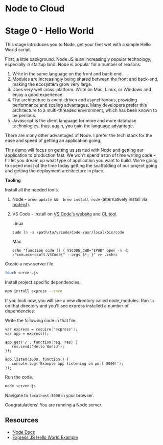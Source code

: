 # Node to Cloud

# Stage 0 - Hello World

This stage introduces you to Node, get your feet wet with a simple Hello World script. 

First, a little background. Node JS is an increasingly popular technology, especially in startup land. 
Node is popular for a number of reasons. 

1. Write in the same language on the front and back-end. 
2. Modules are increasingly being shared between the front and back-end, making the ecosystem grow very large. 
3. Does very well cross-platform. Write on Mac, Linux, or Windows and enjoy a good experience. 
4. The architecture is event-driven and asynchronous, providing performance and scaling advantages. Many developers prefer this architecture to a multi-threaded environment, which has been known to be perilous. 
5. Javascript is the client language for more and more database technologies, thus, again, you gain the language advantage. 

There are many other advantages of Node. I prefer the tech stack for the ease and speed of getting an application going. 

This demo will focus on getting us started with Node and getting our application to production fast. We won't spend a ton of time writing code - I'll let you dream up what type of application you want to build. 
We're going to spend most of the time today getting the scaffolding of our project going and getting the deployment architecture in place. 

**Tooling**

Install all the needed tools. 

1. Node - `brew update &&  brew install node` (alternatively install via [nodejs](https://nodejs.org/en/download/))).
2. VS Code - install on [VS Code's website](https://code.visualstudio.com/) and [CL tool](https://code.visualstudio.com/docs/editor/setup).

    Linux

    `sudo ln -s /path/to/vscode/Code /usr/local/bin/code`

    Mac

    `echo "function code () { VSCODE_CWD="$PWD" open -n -b \"com.microsoft.VSCode\" --args $*; }" >> .zshrc`


Create a new server file. 

```zsh
touch server.js
```

Install project specific dependencies. 

```zsh
npm install express --save
```

If you look now, you will see a new directory called node_modules. Run `ls` on that directory and you'll see express installed a number of dependencies. 

Write the following code in that file. 

```node
var express = require('express');
var app = express();

app.get('/', function(req, res) {
   res.send('Hello World'); 
});

app.listen(3000, function() {
   console.log('Example app listening on port 3000!'); 
});
```
    
Run the code.

```zsh
node server.js
```

Navigate to `localhost:3000` in your browser.

Congratulations! You are running a Node server. 

## Resources

* [Node Docs](https://nodejs.org/api/)
* [Express JS Hello World Example](http://expressjs.com/en/starter/hello-world.html)
